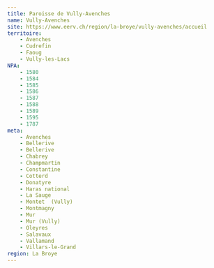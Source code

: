 ```yaml
---
title: Paroisse de Vully-Avenches
name: Vully-Avenches
site: https://www.eerv.ch/region/la-broye/vully-avenches/accueil
territoire:
    - Avenches
    - Cudrefin
    - Faoug
    - Vully-les-Lacs
NPA:
    - 1580
    - 1584
    - 1585
    - 1586
    - 1587
    - 1588
    - 1589
    - 1595
    - 1787
meta:
    - Avenches
    - Bellerive
    - Bellerive
    - Chabrey
    - Champmartin
    - Constantine
    - Cotterd
    - Donatyre
    - Haras national
    - La Sauge
    - Montet  (Vully)
    - Montmagny
    - Mur
    - Mur (Vully)
    - Oleyres
    - Salavaux
    - Vallamand
    - Villars-le-Grand
region: La Broye
---
```

